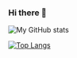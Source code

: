 ### Hi there 👋

![My GitHub stats](https://github-readme-stats.vercel.app/api?username=deusde&count_private=true&show_icons=true&theme=radical)

[![Top Langs](https://github-readme-stats.vercel.app/api/top-langs/?username=deusde&layout=compact&theme=radical&count_private=true&show_icons=true)](https://github.com/anuraghazra/github-readme-stats)





<!--
**DeusDe/DeusDe** is a ✨ _special_ ✨ repository because its `README.md` (this file) appears on your GitHub profile.

Here are some ideas to get you started:

- 🔭 I’m currently working on ...
- 🌱 I’m currently learning ...
- 👯 I’m looking to collaborate on ...
- 🤔 I’m looking for help with ...
- 💬 Ask me about ...
- 📫 How to reach me: ...
- 😄 Pronouns: ...
- ⚡ Fun fact: ...
-->
